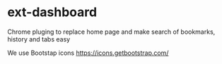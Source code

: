 # ext-dashboard

Chrome pluging to replace home page and make search of bookmarks, history and tabs easy

We use Bootstap icons https://icons.getbootstrap.com/
